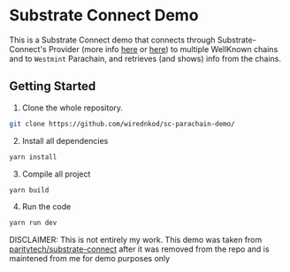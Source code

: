 # Substrate Connect Demo

This is a Substrate Connect demo that connects through Substrate-Connect's Provider (more info [here](https://github.com/paritytech/substrate-connect) or [here](https://paritytech.github.io/substrate-connect/)) to multiple WellKnown chains and to `Westmint` Parachain, and retrieves (and shows) info from the chains.

## Getting Started

1. Clone the whole repository.

```bash
git clone https://github.com/wirednkod/sc-parachain-demo/
```

2. Install all dependencies

```bash
yarn install
```

3. Compile all project

```bash
yarn build
```

4. Run the code

```bash
yarn run dev
```

DISCLAIMER: This is not entirely my work. This demo was taken from [paritytech/substrate-connect](https://github.com/paritytech/substrate-connect) after it was removed from the repo and is maintened from me for demo purposes only
